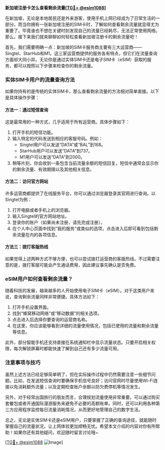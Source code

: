 **新加坡注册卡怎么查看剩余流量[[TG💪+ @esim1088](https://t.me/s/esim1088)]**

在新加坡，无论是本地居民还是外来游客，使用手机上网已经成为了日常生活的一部分。而当你拥有一张新加坡注册的SIM卡时，了解如何查看剩余流量就显得尤为重要了。毕竟谁也不想在关键时刻发现自己的流量已经耗尽，无法正常使用网络。那么，接下来我们就来聊聊如何轻松查看新加坡注册卡的剩余流量吧！

首先，我们需要明确一点：新加坡的SIM卡服务商主要有三大运营商——Singtel、StarHub和M1。这三家运营商提供的服务各有特点，但它们在流量查询方面却大同小异。无论你是通过实体SIM卡还是电子SIM卡（eSIM）获取的服务，都可以按照以下步骤来检查你的剩余流量。

### 实体SIM卡用户的流量查询方法

如果你持有的是传统的实体SIM卡，那么查看剩余流量的方法相对简单直接。以下是具体操作步骤：

#### 方法一：通过短信查询
这是最常用的一种方式，几乎适用于所有运营商。具体步骤如下：
1. 打开手机的短信功能。
2. 输入特定的代码发送到相应的客服号码。例如：
   - Singtel用户可以发送“DATA”或“BAL”到168。
   - StarHub用户可以发送“DATA”到737。
   - M1用户可以发送“DATA”到2000。
3. 稍等片刻，你会收到一条包含当前流量余额的短信回复。短信中通常会显示你的剩余流量、有效期限以及其他相关信息。

#### 方法二：访问官方网站
许多运营商都提供了在线服务平台，你可以通过浏览器登录其官网进行查询。以Singtel为例：
1. 打开电脑或者手机上的浏览器。
2. 输入Singtel的官方网站地址。
3. 登录你的账户（如果尚未注册，请先完成注册）。
4. 在个人中心页面中找到“我的服务”或类似的选项，点击进入后即可看到包括剩余流量在内的各项信息。

#### 方法三：拨打客服热线
如果觉得上述两种方式不够方便，也可以尝试拨打运营商的客服热线。不过需要注意的是，拨打客服可能会产生通话费用，因此建议事先确认是否免费。

### eSIM用户如何查看剩余流量？

随着科技的发展，越来越多的人开始使用电子SIM卡（eSIM）。对于这类用户来说，查询剩余流量同样非常便捷。具体方法如下：

1. 打开手机设置界面。
2. 找到“蜂窝移动网络”或“移动数据”的相关选项。
3. 点击进入后选择你要查询的运营商名称。
4. 在这里，你应该能够看到详细的流量使用情况，包括已使用的流量和剩余流量等信息。

此外，部分智能手机还支持直接在系统通知栏中显示流量状态。只要开启相关权限，每次解锁屏幕时都能快速了解到自己还有多少流量可用。

### 注意事项与技巧

虽然上述方法已经足够简单明了，但在实际操作过程中仍然需要注意一些细节问题。比如，在发送短信查询时要确保手机信号良好；访问官网时尽量使用Wi-Fi连接以免消耗额外流量；以及定期检查账户余额以防欠费停机等情况发生。

另外，对于经常出国旅行的朋友而言，合理规划流量使用非常重要。可以通过购买套餐包或者开通国际漫游服务来避免不必要的高额账单。同时，还可以利用各种第三方应用程序监控每日流量消耗情况，从而更好地管理自己的数字生活。

总之，无论是实体SIM卡还是eSIM用户，只要掌握了正确的查询途径，就能随时掌握自己的流量状况，让上网体验更加顺畅无忧。希望本文介绍的内容对你有所帮助！如果你还有其他疑问，欢迎随时留言讨论哦~

[[TG💪+ @esim1088](https://t.me/s/esim1088) ![Image](https://i.postimg.cc/4NQfJmqS/Snipaste-2025-05-13-00-14-12.png)]